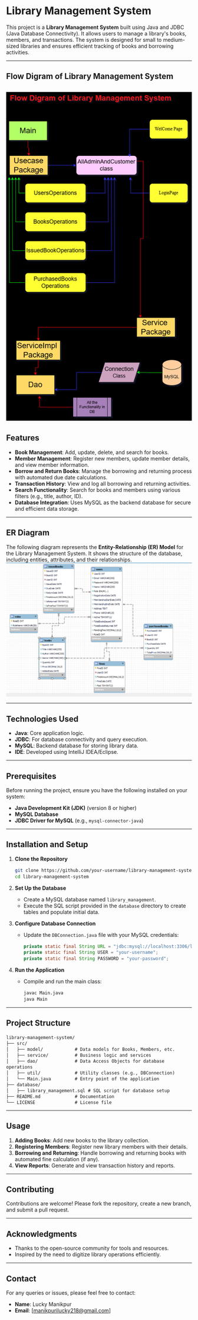 # Library Management System

This project is a **Library Management System** built using Java and JDBC (Java Database Connectivity). It allows users to manage a library's books, members, and transactions. The system is designed for small to medium-sized libraries and ensures efficient tracking of books and borrowing activities.

---
## Flow Digram of Library Management System

![image alt](https://github.com/lucky001118/JDBC_Project_LMS/blob/main/LMS.drawio.png?raw=true)
---

## Features

- **Book Management**: Add, update, delete, and search for books.
- **Member Management**: Register new members, update member details, and view member information.
- **Borrow and Return Books**: Manage the borrowing and returning process with automated due date calculations.
- **Transaction History**: View and log all borrowing and returning activities.
- **Search Functionality**: Search for books and members using various filters (e.g., title, author, ID).
- **Database Integration**: Uses MySQL as the backend database for secure and efficient data storage.

---

## ER Diagram

The following diagram represents the **Entity-Relationship (ER) Model** for the Library Management System. It shows the structure of the database, including entities, attributes, and their relationships.
![image alt](https://github.com/lucky001118/JDBC_Project_LMS/blob/bdddd8370196671c526a4f0856840bd68e8d92b4/Screenshot%20(241).png)

---

## Technologies Used

- **Java**: Core application logic.
- **JDBC**: For database connectivity and query execution.
- **MySQL**: Backend database for storing library data.
- **IDE**: Developed using IntelliJ IDEA/Eclipse.

---

## Prerequisites

Before running the project, ensure you have the following installed on your system:

- **Java Development Kit (JDK)** (version 8 or higher)
- **MySQL Database**
- **JDBC Driver for MySQL** (e.g., `mysql-connector-java`)

---

## Installation and Setup

1. **Clone the Repository**
   ```bash
   git clone https://github.com/your-username/library-management-system.git
   cd library-management-system
   ```

2. **Set Up the Database**
   - Create a MySQL database named `library_management`.
   - Execute the SQL script provided in the `database` directory to create tables and populate initial data.

3. **Configure Database Connection**
   - Update the `DBConnection.java` file with your MySQL credentials:
     ```java
     private static final String URL = "jdbc:mysql://localhost:3306/library_management";
     private static final String USER = "your-username";
     private static final String PASSWORD = "your-password";
     ```

4. **Run the Application**
   - Compile and run the main class:
     ```bash
     javac Main.java
     java Main
     ```
     
---

## Project Structure

```
library-management-system/
├── src/
│   ├── model/            # Data models for Books, Members, etc.
│   ├── service/          # Business logic and services
│   ├── dao/              # Data Access Objects for database operations
│   ├── util/             # Utility classes (e.g., DBConnection)
│   └── Main.java         # Entry point of the application
├── database/
│   ├── library_management.sql # SQL script for database setup
├── README.md             # Documentation
└── LICENSE               # License file
```

---

## Usage

1. **Adding Books**: Add new books to the library collection.
2. **Registering Members**: Register new library members with their details.
3. **Borrowing and Returning**: Handle borrowing and returning books with automated fine calculation (if any).
4. **View Reports**: Generate and view transaction history and reports.

---

## Contributing

Contributions are welcome! Please fork the repository, create a new branch, and submit a pull request.

---

## Acknowledgments

- Thanks to the open-source community for tools and resources.
- Inspired by the need to digitize library operations efficiently.

---

## Contact

For any queries or issues, please feel free to contact:
- **Name**: Lucky Manikpur
- **Email**: [manikpurilucky218@gmail.com]
```

